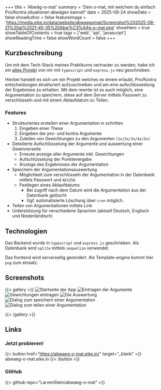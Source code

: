 +++
title = 'Abwäg-o-mat'
summary = 'Dein o-mat, mit welchem du einfach Pro/Kontra situationen abwägen kannst!'
date = 2025-08-24
showDate = false
showAuthor = false
featureimage = 'https://media.eike.in/data/website/abwaegomat/Screenshot%202025-08-21%20at%2021-45-35%20Abw%C3%A4g-o-mat.png'
showHero = true
showTableOfContents = true
tags = ['web', 'api', 'javascript']
showReadingTime = false
showWordCount = false
+++

## Kurzbeschreibung
Um mit dem Tech-Stack meines Praktikums vertrauter zu werden, habe ich ein [altes Projekt](https://github.com/LarvenStein/abwaeg-o-mat/tree/legacy) von mir mit `typescript` und `express.js` neu geschrieben. 

Hierbei handelt es sich um ein Projekt welches es einem erlaubt, Pro/Kontra entscheidungen strukturiert aufzuschreiben und am eine aufschlüsseelung der Ergebnisse zu erhalten. 
Mit dem rewrite ist es auch möglich, eine Argumentation zu speichern, diese auf dem Server mittels Passowrt zu verschlüsseln und mit einem Ablaufdatum zu Teilen.

### Features
* Strukturiertes erstellen einer Argumentation in schritten
    1. Eingeben einer These
    2. Eingeben der pro- und kontra Argumente
    3. Zuteilen von Gewichtungen zu den Argumenten `(1x/2x/3x/4x/5x)`
* Deteilierte Aufschlüsselung der Argumente und auswertung einer Gewinnerseite
    * Erneute anzeige aller Argumente inkl. Gewichtungen
    * Aufschlüsselung der Punktevergabe
    * Anzeige des Ergebnisses der Argumentation
* Speichern der Argumentationsauswertung
    * Möglichkeit zum verschlüsseln der Argumentation in der Datenbank mittels Passwort und `AES256`
    * Festlegen eines Ablaufdatums
        * Bei zugriff nach dem Datum wird die Argumentation aus der Datenbank gelöscht
        * Ggf. automatisierte Löschung über `cron` möglich.
* Teilen von Argumentationen mittels Link
* Unterstützung für verschiedene Sprachen (aktuell Deutsch, Englisch und Niederländisch)

## Technologien
Das Backend wurde in `typescript` und `express.js` geschrieben. Als Datenbank wird `sqlite` mittels `sequelize` verwendet.

Das frontend wird serverseitig gerendert. Als Template-engine kommt hier `pug` zum einsatz.

## Screenshots
{{< gallery >}}
  <img src="https://media.eike.in/data/website/abwaegomat/de/Screenshot%202025-08-24%20at%2012-19-21%20Abw%C3%A4g-o-mat.png" class="grid-w50" alt="Startseite der App" />
  <img src="https://media.eike.in/data/website/abwaegomat/de/Screenshot%202025-08-24%20at%2012-18-28%20Abw%C3%A4g-o-mat.png" class="grid-w50" alt="Eintragen der Argumente" />
  <img src="https://media.eike.in/data/website/abwaegomat/de/Screenshot%202025-08-24%20at%2012-18-42%20Abw%C3%A4g-o-mat.png" class="grid-w50" alt="Gewichtungen eintragen" />
  <img src="https://media.eike.in/data/website/abwaegomat/de/Screenshot%202025-08-24%20at%2012-18-52%20Abw%C3%A4g-o-mat.png" class="grid-w50" alt="Die Auswertung" />
  <img src="https://media.eike.in/data/website/abwaegomat/de/Screenshot%202025-08-24%20at%2012-19-01%20Abw%C3%A4g-o-mat.png" class="grid-w50" alt="Dialog zum speichern einer Argumentation" />
  <img src="https://media.eike.in/data/website/abwaegomat/de/Screenshot%202025-08-24%20at%2012-26-05%20Abw%C3%A4g-o-mat.png" class="grid-w50" alt="Dialog zum teilen einer Argumentation" />

{{< /gallery >}}


## Links

### Jetzt probieren!
{{< button href="https://abwaeg-o-mat.eike.in/" target="_blank" >}}
abwaeg-o-mat.eike.in
{{< /button >}}

### GitHub
{{< github repo="LarvenStein/abwaeg-o-mat" >}}
